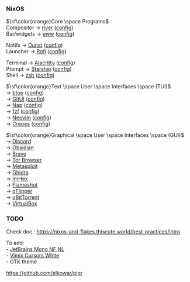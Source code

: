 ### NixOS

$\sf\color{orange}Core \space Programs$<br>
Compositor -> [river]() ([config]())<br>
Bar/widgets -> [eww]() ([config]())<br>

Notifs -> [Dunst]() ([config]())<br>
Launcher -> [Rofi]() ([config]())<br>

Terminal -> [Alacritty]() ([config]())<br>
Prompt -> [Starship]() ([config]())<br>
Shell -> [zsh]() ([config]())<br>




$\sf\color{orange}Text \space User \space Interfaces \space (TUI)$<br>
-> [btop]() ([config]())<br>
-> [GitUI]() ([config]())<br>
-> [Nap]() ([config]())<br>
-> [fzf]() ([config]())<br>
-> [Neovim]() ([config]())<br>
-> [Crepes]() ([config]())<br>


$\sf\color{orange}Graphical \space User \space Interfaces \space (GUI)$<br>
-> [Discord]()<br>
-> [Obsidian]()<br>
-> [Brave]()<br>
-> [Tor Browser]()<br>
-> [Metasploit]()<br>
-> [Ghidra]()<br>
-> [ImHex]()<br>
-> [Flameshot]()<br>
-> [qFlipper]()<br>
-> [qBitTorrent]()<br>
-> [VirtualBox]()<br>


### TODO

Check doc : https://nixos-and-flakes.thiscute.world/best-practices/intro

To add: <br>
\- [JetBrains Mono NF NL](https://github.com/ryanoasis/nerd-fonts)<br>
\- [Vimix Cursors White](https://github.com/vinceliuice/Vimix-cursors)<br>
\- GTK theme




https://github.com/elkowar/pipr




















